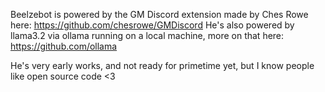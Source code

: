 Beelzebot is powered by the GM Discord extension made by Ches Rowe here: https://github.com/chesrowe/GMDiscord
He's also powered by llama3.2 via ollama running on a local machine, more on that here: https://github.com/ollama

He's very early works, and not ready for primetime yet, but I know people like open source code <3
